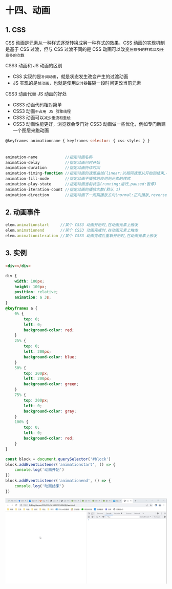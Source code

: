 # 十四、动画

## 1. CSS

CSS 动画是元素从一种样式逐渐转换成另一种样式的效果，CSS 动画的实现机制是基于 CSS 过渡，但与 CSS 过渡不同的是 CSS 动画可以改变`任意多的样式以及任意多的次数`

CSS3 动画和 JS 动画的区别

* CSS 实现的是`补间动画`，就是状态发生改变产生的过渡动画
* JS 实现的是`帧动画`，也就是使用`定时器`每隔一段时间更改当前元素

CSS3 动画代替 JS 动画的好处

* CSS3 动画代码相对简单
* CSS3 动画`不占用 JS 引擎线程`
* CSS3 动画可以`减少重流和重绘`
* CSS3 动画性能更好，浏览器会专门对 CSS3 动画做一些优化，例如专门新建一个图层来跑动画

```js
@keyframes animationname { keyframes-selector: { css-styles } }


animation-name            //指定动画名称
animation-delay           //指定动画何时开始
animation-duration        //指定动画持续时间
animation-timing-function //指定动画的速度曲线(linear:以相同速度从开始到结束,ease-in:以慢速开始,ease-out:以慢速结束,ease-in-out:以慢速开始和结束,ease:以慢速开始然后变快最后以慢速结束,cubic-bezier(n,n,n,n))
animation-fill-mode       //指定动画不播放时应用到元素的样式
animation-play-state      //指定动画当前状态(running:运行,paused:暂停)
animation-iteration-count //指定动画的播放次数(默认 1)
animation-direction       //指定动画下一周期播放方向(normal:正向播放,reverse:反向播放,alternate:奇数次正向播放偶数次反向播放,alternate-reverse:奇数次反向播放偶数次正向播放)
```

## 2. 动画事件

```js
elem.animationstart     //某个 CSS3 动画开始时,在动画元素上触发
elem.animationend       //某个 CSS3 动画完成时,在动画元素上触发
elem.animationiteration //某个 CSS3 动画完成后重新开始时,在动画元素上触发
```

## 3. 实例

```html
<div></div>
```

```css
div {
    width: 100px;
    height: 100px;
    position: relative;
    animation: a 3s;
}
@keyframes a {
    0% {
        top: 0;
        left: 0;
        background-color: red;
    }
    25% {
        top: 0;
        left: 200px;
        background-color: blue;
    }
    50% {
        top: 200px;
        left: 200px;
        background-color: green;
    }
    75% {
        top: 200px;
        left: 0;
        background-color: gray;
    }
    100% {
        top: 0;
        left: 0;
        background-color: red;
    }
}
```

```js
const block = document.querySelector('#block')
block.addEventListener('animationstart', () => {
    console.log('动画开始')
})
block.addEventListener('animationend', () => {
    console.log('动画结束')
})
```

![animation](https://github.com/yuyuyuzhang/Blog/blob/master/images/CSS/CSS/animation.gif)
